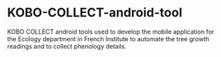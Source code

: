 # KOBO-COLLECT-android-tool
KOBO COLLECT android tools used to develop the mobile application for the Ecology department in French Institute to automate the tree growth readings and to collect phenology details.

